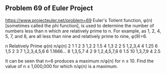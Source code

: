 ## Problem 69 of Euler Project 
https://www.projecteuler.net/problem=69
Euler's Totient function, φ(n) [sometimes called the phi function], is used to determine the number of numbers less than n which are relatively prime to n. For example, as 1, 2, 4, 5, 7, and 8, are all less than nine and relatively prime to nine, φ(9)=6.

n
Relatively Prime
φ(n)
n/φ(n)
2
1
1
2
3
1,2
2
1.5
4
1,3
2
2
5
1,2,3,4
4
1.25
6
1,5
2
3
7
1,2,3,4,5,6
6
1.1666...
8
1,3,5,7
4
2
9
1,2,4,5,7,8
6
1.5
10
1,3,7,9
4
2.5

It can be seen that n=6 produces a maximum n/φ(n) for n ≤ 10.
Find the value of n ≤ 1,000,000 for which n/φ(n) is a maximum.